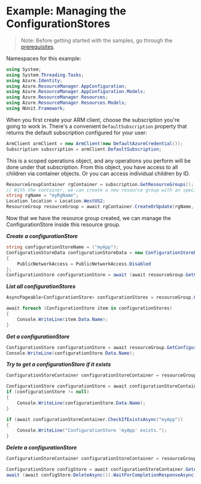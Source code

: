 # Example: Managing the ConfigurationStores

>Note: Before getting started with the samples, go through the [prerequisites](https://github.com/Azure/azure-sdk-for-net/tree/main/sdk/resourcemanager/Azure.ResourceManager#prerequisites).

Namespaces for this example:

```C# Snippet:Manage_ConfigurationStores_Namespaces
using System;
using System.Threading.Tasks;
using Azure.Identity;
using Azure.ResourceManager.AppConfiguration;
using Azure.ResourceManager.AppConfiguration.Models;
using Azure.ResourceManager.Resources;
using Azure.ResourceManager.Resources.Models;
using NUnit.Framework;
```

When you first create your ARM client, choose the subscription you're going to work in. There's a convenient `DefaultSubscription` property that returns the default subscription configured for your user:

```C# Snippet:Readme_DefaultSubscription
ArmClient armClient = new ArmClient(new DefaultAzureCredential());
Subscription subscription = armClient.DefaultSubscription;
```

This is a scoped operations object, and any operations you perform will be done under that subscription. From this object, you have access to all children via container objects. Or you can access individual children by ID.

```C# Snippet:Readme_GetResourceGroupContainer
ResourceGroupContainer rgContainer = subscription.GetResourceGroups();
// With the container, we can create a new resource group with an specific name
string rgName = "myRgName";
Location location = Location.WestUS2;
ResourceGroup resourceGroup = await rgContainer.CreateOrUpdate(rgName, new ResourceGroupData(location)).WaitForCompletionAsync();
```

Now that we have the resource group created, we can manage the ConfigurationStore inside this resource group.

***Create a configurationStore***

```C# Snippet:Managing_ConfigurationStores_CreateAConfigurationStore
string configurationStoreName = ("myApp");
ConfigurationStoreData configurationStoreData = new ConfigurationStoreData("westus", new Sku("Standard"))
{
    PublicNetworkAccess = PublicNetworkAccess.Disabled
};
ConfigurationStore configurationStore = await (await resourceGroup.GetConfigurationStores().CreateOrUpdateAsync(configurationStoreName, configurationStoreData)).WaitForCompletionAsync();
```

***List all configurationStores***

```C# Snippet:Managing_ConfigurationStores_ListAllConfigurationStores
AsyncPageable<ConfigurationStore> configurationStores = resourceGroup.GetConfigurationStores().GetAllAsync();

await foreach (ConfigurationStore item in configurationStores)
{
    Console.WriteLine(item.Data.Name);
}
```

***Get a configurationStore***

```C# Snippet:Managing_ConfigurationStores_GetAConfigurationStore
ConfigurationStore configurationStore = await resourceGroup.GetConfigurationStores().GetAsync("myApp");
Console.WriteLine(configurationStore.Data.Name);
```

***Try to get a configurationStore if it exists***

```C# Snippet:Managing_ConfigurationStores_GetAConfigurationStoreIfExists
ConfigurationStoreContainer configurationStoreContainer = resourceGroup.GetConfigurationStores();

ConfigurationStore configurationStore = await configurationStoreContainer.GetIfExistsAsync("foo");
if (configurationStore != null)
{
    Console.WriteLine(configurationStore.Data.Name);
}

if (await configurationStoreContainer.CheckIfExistsAsync("myApp"))
{
    Console.WriteLine("ConfigurationStore 'myApp' exists.");
}
```

***Delete a configurationStore***

```C# Snippet:Managing_ConfigurationStores_DeleteAConfigurationStore
ConfigurationStoreContainer configurationStoreContainer = resourceGroup.GetConfigurationStores();

ConfigurationStore configStore = await configurationStoreContainer.GetAsync("myApp");
await (await configStore.DeleteAsync()).WaitForCompletionResponseAsync();
```
